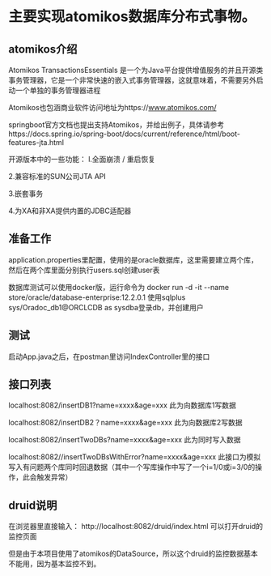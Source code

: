 # 主要实现atomikos数据库分布式事物。
## atomikos介绍
Atomikos TransactionsEssentials 是一个为Java平台提供增值服务的并且开源类事务管理器，它是一个非常快速的嵌入式事务管理器，这就意味着，不需要另外启动一个单独的事务管理器进程

Atomikos也包涵商业软件访问地址为https://www.atomikos.com/

springboot官方文档也提出支持Atomikos，并给出例子，具体请参考https://docs.spring.io/spring-boot/docs/current/reference/html/boot-features-jta.html 

开源版本中的一些功能：
l.全面崩溃 / 重启恢复

2.兼容标准的SUN公司JTA API

3.嵌套事务

4.为XA和非XA提供内置的JDBC适配器

## 准备工作
application.properties里配置，使用的是oracle数据库，这里需要建立两个库，然后在两个库里面分别执行users.sql创建user表

数据库测试可以使用docker版，运行命令为 docker run -d -it --name <oracle-db> store/oracle/database-enterprise:12.2.0.1
使用sqlplus sys/Oradoc_db1@ORCLCDB as sysdba登录db，并创建用户


## 测试
启动App.java之后，在postman里访问IndexController里的接口
## 接口列表
localhost:8082/insertDB1?name=xxxx&age=xxx    此为向数据库1写数据

localhost:8082/insertDB2？name=xxxx&age=xxx    此为向数据库2写数据

localhost:8082/insertTwoDBs?name=xxxx&age=xxx    此为同时写入数据

localhost:8082//insertTwoDBsWithError?name=xxxx&age=xxx   此接口为模拟写入有问题两个库同时回退数据（其中一个写库操作中写了一个i=1/0或i=3/0的操作，此会触发异常）

## druid说明
在浏览器里直接输入：
http://localhost:8082/druid/index.html 可以打开druid的监控页面

但是由于本项目使用了atomikos的DataSource，所以这个druid的监控数据基本不能用，因为基本监控不到。
